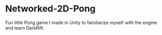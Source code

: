 # Networked-2D-Pong
Fun little Pong game I made in Unity to familiarize myself with the engine and learn DarkRift.
